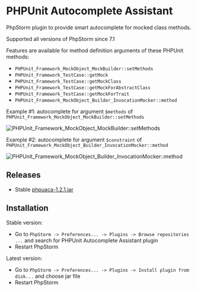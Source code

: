 PHPUnit Autocomplete Assistant
==============================
PhpStorm plugin to provide smart autocomplete for mocked class methods.

Supported all versions of PhpStorm since 7.1

Features are available for method definition arguments of these PHPUnit methods:
* `PHPUnit_Framework_MockObject_MockBuilder::setMethods`
* `PHPUnit_Framework_TestCase::getMock`
* `PHPUnit_Framework_TestCase::getMockClass`
* `PHPUnit_Framework_TestCase::getMockForAbstractClass`
* `PHPUnit_Framework_TestCase::getMockForTrait`
* `PHPUnit_Framework_MockObject_Builder_InvocationMocker::method`

Example #1: autocomplete for argument `$methods` of `PHPUnit_Framework_MockObject_MockBuilder::setMethods`

![PHPUnit_Framework_MockObject_MockBuilder::setMethods](https://raw.githubusercontent.com/maxfilatov/phpuaca/master/img/pmb.png)

Example #2: autocomplete for argument `$constraint` of `PHPUnit_Framework_MockObject_Builder_InvocationMocker::method`

![PHPUnit_Framework_MockObject_Builder_InvocationMocker::method](https://raw.githubusercontent.com/maxfilatov/phpuaca/master/img/pim.png)

Releases
--------
* Stable [phpuaca-1.2.1.jar](https://github.com/maxfilatov/phpuaca/releases/download/1.2.1/phpuaca-1.2.1.jar)

Installation
------------
Stable version:
* Go to `PhpStorm -> Preferences... -> Plugins -> Browse repositories ...` and search for PHPUnit Autocomplete Assistant plugin
* Restart PhpStorm

Latest version:
* Go to `PhpStorm -> Preferences... -> Plugins -> Install plugin from disk...` and choose jar file
* Restart PhpStorm
